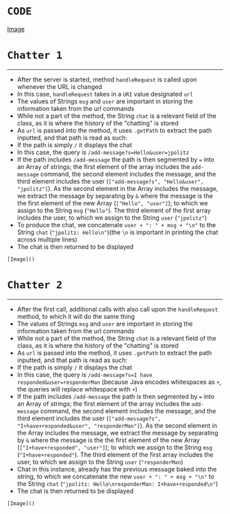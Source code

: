 # **`CODE`**
[Image]()
# **`Chatter 1`**
---
* After the server is started, method `handleRequest` is called upon whenever the URL is changed
* In this case, `handleRequest` takes in a `URI` value designated `url`
* The values of Strings `msg` and `user` are important in storing the information taken from the url commands
* While not a part of the method, the String `chat` is a relevant field of the class, as it is where the history of the "chatting" is stored
* As `url` is passed into the method, it uses `.getPath` to extract the path inputted, and that path is read as such:
* If the path is simply `/` it displays the chat
* In this case, the query is `/add-message?s=Hello&user=jpolitz`
* If the path includes `/add-message` the path is then segmented by `=` into an Array of strings; the first element of the array includes the `add-message` command,
the second element includes the message, and the third element includes the user (`["add-message?s", "Hello&user", "jpolitz"]`). As the second element in the Array includes the message,
we extract the message by separating by `&` where the message is the the first element of the new Array (`["Hello", "user"]`); to which we assign to the String `msg` (`"Hello"`).
The third element of the first array includes the user, to which we assign to the String `user` (`"jpolitz"`)
* To produce the chat, we concatenate `user + ": " + msg + "\n"` to the String `chat` (`"jpolitz: Hello\n"`)(the `\n` is important in printing the chat across multiple lines)
* The chat is then returned to be displayed
```
[Image]()
```
# **`Chatter 2`**
---
* After the first call, additional calls with also call upon the `handleRequest` method, to which it will do the same thing
* The values of Strings `msg` and `user` are important in storing the information taken from the url commands
* While not a part of the method, the String `chat` is a relevant field of the class, as it is where the history of the "chatting" is stored
* As `url` is passed into the method, it uses `.getPath` to extract the path inputted, and that path is read as such:
* If the path is simply `/` it displays the chat
* In this case, the query is `/add-message?s=I have responded&user=responderMan` (because Java encodes whitespaces as `+`, the queries will replace whitespace with `+`)
* If the path includes `/add-message` the path is then segmented by `=` into an Array of strings; the first element of the array includes the `add-message` command,
the second element includes the message, and the third element includes the user (`["add-message?s", "I+have+responded&user", "responderMan"]`). As the second element in the Array includes the message,
we extract the message by separating by `&` where the message is the the first element of the new Array (`["I+have+responded", "user"]`); to which we assign to the String `msg` (`"I+have+responded"`).
The third element of the first array includes the user, to which we assign to the String `user` (`"responderMan`)
* Chat in this instance, already has the previous message baked into the string, to which we concatenate the new  `user + ": " + msg + "\n"` to the String `chat` (`"jpolitz: Hello\nresponderMan: I+have+responded\n"`)
* The chat is then returned to be displayed
```
[Image]()
```
